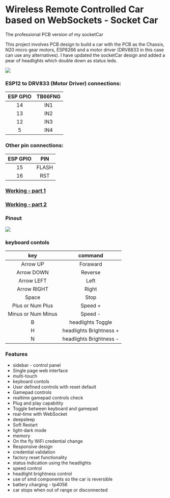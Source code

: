 # Wireless Remote Controlled Car based on WebSockets - Socket Car #  
The professional PCB version of my socketCar

This project involves PCB design to build a car with the PCB as the Chassis, N20 micro gear motors, ESP8266 and a motor driver (DRV8833 in this case can use any alternatives).
I have updated the socketCar design and added a pear of headlights which double down as status leds.

<img src="https://raw.githubusercontent.com/Prateek7805/Wireless_Remote_Controlled_Car_based_on_Websockets/main/2.JPG" max-width='350' height='auto'/>
 
### ESP12 to DRV833 (Motor Driver) connections: ###
| ESP GPIO  | TB66FNG  |
|:---------:|:--------:|
| 14        | IN1      |
| 13        | IN2      |
| 12        | IN3      |            
| 5         | IN4      |


### Other pin connections: ###
| ESP GPIO  | PIN      |
|:---------:|:--------:|
| 15        | FLASH    |
| 16        | RST      |

### [ Working - part 1](https://www.instagram.com/p/CWa1VD3lScI/) ###
### [ Working - part 2](https://www.instagram.com/p/CWd5ZtoFdUe/) ###
  
### Pinout ###
<img src="https://raw.githubusercontent.com/Prateek7805/Wireless_Remote_Controlled_Car_based_on_Websockets/main/pinout.JPG" max-width='250' height='auto'/>

### keyboard contols ###
| key                | command                 |
|:------------------:|:-----------------------:|
| Arrow UP           | Foraward                |
| Arrow DOWN         | Reverse                 |
| Arrow LEFT         | Left                    |
| Arrow RIGHT        | Right                   |
| Space              | Stop                    |
| Plus or Num Plus   | Speed +                 |
| Minus or Num Minus | Speed -                 |
| B                  | headlights Toggle       |
| H                  | headlights Brightness + |
| N                  | headlights Brightness - |

### Features ###
* sidebar - control panel
* Single page web interface
* multi-touch
* keyboard contols
* User defined controls with reset default
* Gamepad controls 
* realtime gamepad controls check
* Plug and play capabitity
* Toggle between keyboard and gamepad
* real-time with WebSocket
* deepsleep
* Soft Restart
* light-dark mode
* memory
* On the fly WiFi credential change
* Responsive design
* credential validation 
* factory reset functionality
* status indication using the headlights
* speed control
* headlight brightness control
* use of smd components so the car is reversible
* battery charging - tp4056
* car stops when out of range or disconnected
